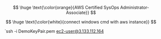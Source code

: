 $$
\huge \text{\color{orange}{AWS Certified SysOps Administrator-Associate}}
$$

$$
\huge \text{\color{white}{connect windows cmd with aws instance}}
$$

`ssh -i DemoKeyPair.pem ec2-user@3.133.112.164





